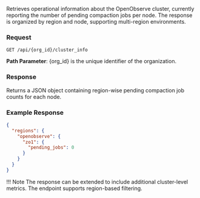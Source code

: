 Retrieves operational information about the OpenObserve cluster, currently reporting the number of pending compaction jobs per node. The response is organized by region and node, supporting multi-region environments.

### Request
```
GET /api/{org_id}/cluster_info
```
**Path Parameter**: {org_id} is the unique identifier of the organization. 

### Response
Returns a JSON object containing region-wise pending compaction job counts for each node. 

### Example Response
```json
{
  "regions": {
    "openobserve": {
      "zo1": {
        "pending_jobs": 0
      }
    }
  }
}
```
!!! Note
    The response can be extended to include additional cluster-level metrics.
    The endpoint supports region-based filtering.
